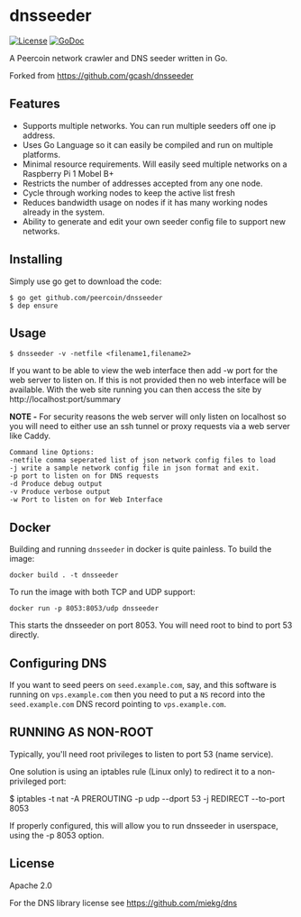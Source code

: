 dnsseeder
=========

[![License](https://img.shields.io/badge/License-Apache%202.0-blue.svg)](https://opensource.org/licenses/Apache-2.0)
[![GoDoc](https://img.shields.io/badge/godoc-reference-blue.svg)](http://godoc.org/github.com/gcash/dnsseeder)

A Peercoin network crawler and DNS seeder written in Go.

Forked from https://github.com/gcash/dnsseeder

## Features

* Supports multiple networks. You can run multiple seeders off one ip address.
* Uses Go Language so it can easily be compiled and run on multiple platforms.
* Minimal resource requirements. Will easily seed multiple networks on a Raspberry Pi 1 Mobel B+
* Restricts the number of addresses accepted from any one node.
* Cycle through working nodes to keep the active list fresh
* Reduces bandwidth usage on nodes if it has many working nodes already in the system.
* Ability to generate and edit your own seeder config file to support new networks.

## Installing

Simply use go get to download the code:

    $ go get github.com/peercoin/dnsseeder
    $ dep ensure

## Usage

    $ dnsseeder -v -netfile <filename1,filename2>

If you want to be able to view the web interface then add -w port for the web server to listen on. If this is not provided then no web interface will be available. With the web site running you can then access the site by http://localhost:port/summary

**NOTE -** For security reasons the web server will only listen on localhost so you will need to either use an ssh tunnel or proxy requests via a web server like Caddy.

```
Command line Options:
-netfile comma seperated list of json network config files to load
-j write a sample network config file in json format and exit.
-p port to listen on for DNS requests
-d Produce debug output
-v Produce verbose output
-w Port to listen on for Web Interface
```

## Docker

Building and running `dnsseeder` in docker is quite painless. To build the image:

```
docker build . -t dnsseeder
```

To run the image with both TCP and UDP support:

```
docker run -p 8053:8053/udp dnsseeder
```

This starts the dnsseeder on port 8053. You will need root to bind to
port 53 directly.

## Configuring DNS

If you want to seed peers on `seed.example.com`, say, and this software is running on `vps.example.com` then you need to put a `NS` record into the `seed.example.com` DNS record pointing to `vps.example.com`.

## RUNNING AS NON-ROOT

Typically, you'll need root privileges to listen to port 53 (name service).

One solution is using an iptables rule (Linux only) to redirect it to
a non-privileged port:

$ iptables -t nat -A PREROUTING -p udp --dport 53 -j REDIRECT --to-port 8053

If properly configured, this will allow you to run dnsseeder in userspace, using the -p 8053 option.

## License
Apache 2.0

For the DNS library license see https://github.com/miekg/dns
